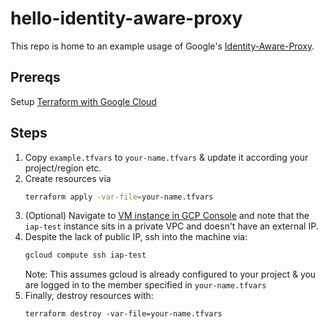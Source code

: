 # hello-identity-aware-proxy
This repo is home to an example usage of Google's [Identity-Aware-Proxy](https://cloud.google.com/iap).

## Prereqs

Setup [Terraform with Google Cloud](https://cloud.google.com/docs/terraform)

## Steps

1.  Copy `example.tfvars` to `your-name.tfvars` & update it according your project/region etc.
1.  Create resources via
    ```bash
    terraform apply -var-file=your-name.tfvars
    ```
1.  (Optional) Navigate to [VM instance in GCP Console](https://console.cloud.google.com/compute/instances?instancesquery=%255B%257B_22k_22_3A_22name_22_2C_22t_22_3A10_2C_22v_22_3A_22_5C_22iap-test_5C_22_22%257D%255D) and note that the `iap-test` instance sits in a private VPC and doesn't have an external IP.
1.  Despite the lack of public IP, ssh into the machine via:
    ```bash
    gcloud compute ssh iap-test
    ```
    Note: This assumes gcloud is already configured to your project & you are logged in to the member specified in `your-name.tfvars`
1.  Finally, destroy resources with:
    ```
    terraform destroy -var-file=your-name.tfvars 
    ```